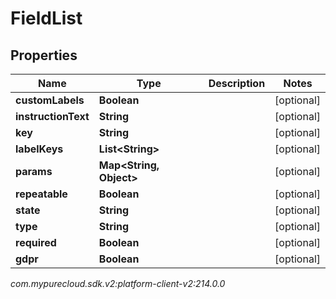 # FieldList


## Properties

| Name | Type | Description | Notes |
| ------------ | ------------- | ------------- | ------------- |
| **customLabels** | **Boolean** |  |  [optional] |
| **instructionText** | **String** |  |  [optional] |
| **key** | **String** |  |  [optional] |
| **labelKeys** | **List&lt;String&gt;** |  |  [optional] |
| **params** | **Map&lt;String, Object&gt;** |  |  [optional] |
| **repeatable** | **Boolean** |  |  [optional] |
| **state** | **String** |  |  [optional] |
| **type** | **String** |  |  [optional] |
| **required** | **Boolean** |  |  [optional] |
| **gdpr** | **Boolean** |  |  [optional] |




_com.mypurecloud.sdk.v2:platform-client-v2:214.0.0_
